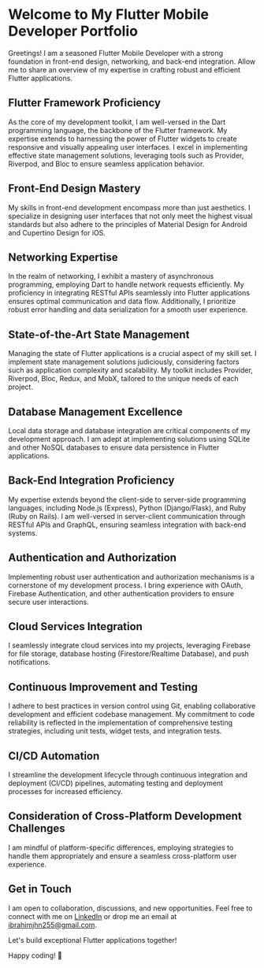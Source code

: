 

# Welcome to My Flutter Mobile Developer Portfolio

Greetings! I am a seasoned Flutter Mobile Developer with a strong foundation in front-end design, networking, and back-end integration. Allow me to share an overview of my expertise in crafting robust and efficient Flutter applications.

## Flutter Framework Proficiency
As the core of my development toolkit, I am well-versed in the Dart programming language, the backbone of the Flutter framework. My expertise extends to harnessing the power of Flutter widgets to create responsive and visually appealing user interfaces. I excel in implementing effective state management solutions, leveraging tools such as Provider, Riverpod, and Bloc to ensure seamless application behavior.

## Front-End Design Mastery
My skills in front-end development encompass more than just aesthetics. I specialize in designing user interfaces that not only meet the highest visual standards but also adhere to the principles of Material Design for Android and Cupertino Design for iOS.

## Networking Expertise
In the realm of networking, I exhibit a mastery of asynchronous programming, employing Dart to handle network requests efficiently. My proficiency in integrating RESTful APIs seamlessly into Flutter applications ensures optimal communication and data flow. Additionally, I prioritize robust error handling and data serialization for a smooth user experience.

## State-of-the-Art State Management
Managing the state of Flutter applications is a crucial aspect of my skill set. I implement state management solutions judiciously, considering factors such as application complexity and scalability. My toolkit includes Provider, Riverpod, Bloc, Redux, and MobX, tailored to the unique needs of each project.

## Database Management Excellence
Local data storage and database integration are critical components of my development approach. I am adept at implementing solutions using SQLite and other NoSQL databases to ensure data persistence in Flutter applications.

## Back-End Integration Proficiency
My expertise extends beyond the client-side to server-side programming languages, including Node.js (Express), Python (Django/Flask), and Ruby (Ruby on Rails). I am well-versed in server-client communication through RESTful APIs and GraphQL, ensuring seamless integration with back-end systems.

## Authentication and Authorization
Implementing robust user authentication and authorization mechanisms is a cornerstone of my development process. I bring experience with OAuth, Firebase Authentication, and other authentication providers to ensure secure user interactions.

## Cloud Services Integration
I seamlessly integrate cloud services into my projects, leveraging Firebase for file storage, database hosting (Firestore/Realtime Database), and push notifications.

## Continuous Improvement and Testing
I adhere to best practices in version control using Git, enabling collaborative development and efficient codebase management. My commitment to code reliability is reflected in the implementation of comprehensive testing strategies, including unit tests, widget tests, and integration tests.

## CI/CD Automation
I streamline the development lifecycle through continuous integration and deployment (CI/CD) pipelines, automating testing and deployment processes for increased efficiency.

## Consideration of Cross-Platform Development Challenges
I am mindful of platform-specific differences, employing strategies to handle them appropriately and ensure a seamless cross-platform user experience.

## Get in Touch
I am open to collaboration, discussions, and new opportunities. Feel free to connect with me on [LinkedIn](https://www.linkedin.com/in/ibrahim-john-5a8921192/) or drop me an email at [ibrahimjhn255@gmail.com](https://www.ibrahimjhn255@gmail.com).

Let's build exceptional Flutter applications together!

Happy coding! 🚀

<!---
IbrahimJhn/IbrahimJhn is a ✨ special ✨ repository because its `README.md` (this file) appears on your GitHub profile.
You can click the Preview link to take a look at your changes.
--->

